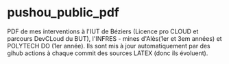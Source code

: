# pushou_public_pdf
PDF de mes interventions à l'IUT de Béziers (Licence pro CLOUD et parcours DevCLoud du BUT), l'INFRES - mines d'Alès(1er et 3em années) et POLYTECH DO (1er année).
Ils sont mis à jour automatiquement par des gihub actions à chaque commit des sources LATEX (donc ils évoluent).

 
